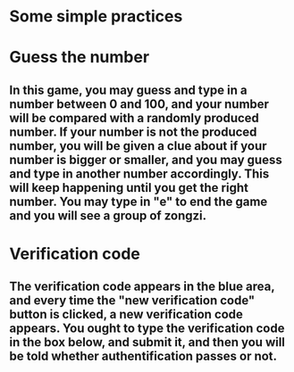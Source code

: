 # Some simple practices

# Guess the number

## In this game, you may guess and type in a number between 0 and 100, and your number will be compared with a randomly produced number. If your number is not the produced number, you will be given a clue about if your number is bigger or smaller, and you may guess and type in another number accordingly. This will keep happening until you get the right number. You may type in "e" to end the game and you will see a group of zongzi.

# Verification code

## The verification code appears in the blue area, and every time the "new verification code" button is clicked, a new verification code appears. You ought to type the verification code in the box below, and submit it, and then you will be told whether authentification passes or not.